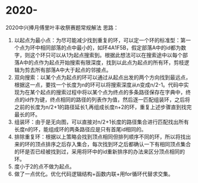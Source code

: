 ﻿# 2020-2020中兴捧月傅里叶丰收祭赛题常规解法思路：1. 以起点为最小点：为尽可能减少找到重复的环，可以定一个环的标准型：第一个点为环中相同部落的点中最小的，如环4A1F5B，假定部落A中的id都为数字，则这个环只可以从1为起点搜索到。根据此想法可以在搜索途中以每个部落A中的点作为起点开始搜索有限深度，找到以此点为起点的所有环，剪枝逻辑为剪去所有部落A中大于起点的邻接点。2. 双向搜索：以某个点为起点的环可以通过从起点出发的两个方向找到最远点，根据这一点，要找一个长度为n的环可以将搜索深度从n变成n/2-1。代码中实现为在某个起点的搜索过程中将以某个点为终点的多条路径保存在字典中，终点的id作为键，终点相同的路径的列表作为值，然后逐一匹配组装环，之后将之前的长度为n/2+1的路径延长1,再组成长度n+2的环，重复上述步骤直到找完最长的环。3. 组装环：由于是无向图，可以直接对n/2+1长度的路径集合进行匹配找出所有长度n的环，能组成环的两条路径应是只有首尾id相同的。4. 排除重复环：根据以上策略会找到顶点相同但排列顺序不同的环，所以将找出来的环的顶点排序之后存入集合，每次找到环之后都确认一下有相同顶点集合的环是否已经被找到过，采用将环中的id重新排序的办法来区分顶点相同的环。5. 度小于2的点不做为起点。6. 做了一点优化。优化代码逻辑结构+函数内联+用for循环代替求交集。